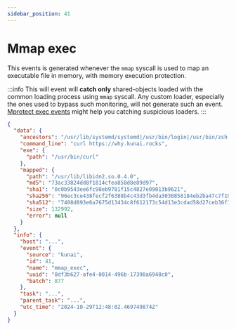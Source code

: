 ```yaml
---
sidebar_position: 41
---
```


# Mmap exec

This events is generated whenever the `mmap` syscall is used to map an executable file in memory, with memory execution protection.

:::info
This will event will **catch only** shared-objects loaded with the common loading process using `mmap` syscall. Any custom loader, especially the ones used to bypass such monitoring, will not generate such an event. [Mprotect exec events](mprotect_exec) might help you catching suspicious loaders.
:::

```json
{
  "data": {
    "ancestors": "/usr/lib/systemd/systemd|/usr/bin/login|/usr/bin/zsh|/usr/bin/bash|/usr/bin/xinit|/usr/bin/i3|/usr/bin/bash|/usr/bin/urxvt|/usr/bin/zsh|/usr/bin/bash",
    "command_line": "curl https://why.kunai.rocks",
    "exe": {
      "path": "/usr/bin/curl"
    },
    "mapped": {
      "path": "/usr/lib/libidn2.so.0.4.0",
      "md5": "73ac33824dd8f1814cfea858d8e89d97",
      "sha1": "0c0b9543ee6fc98eb9781f15c4827e09013b9621",
      "sha256": "96ec3ce438fecf2f6388b4c43d3fb4da3030858184eb2ba47c7f1960c8d70ec4",
      "sha512": "7408d893e6a7675d13434c8f612173c54d13e3cdad58d27ceb36f1fc7e23ff2eaddb81d720aa9434e25a4cb68ef4e079b33a4dfd2d079d62a50c6769a6a179df",
      "size": 132992,
      "error": null
    }
  },
  "info": {
    "host": "...",
    "event": {
      "source": "kunai",
      "id": 41,
      "name": "mmap_exec",
      "uuid": "8df3b627-afe4-0014-496b-17390a6948c0",
      "batch": 877
    },
    "task": "...",
    "parent_task": "...",
    "utc_time": "2024-10-29T12:48:02.469749874Z"
  }
}
```
